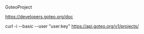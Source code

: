 GoteoProject

https://developers.goteo.org/doc

curl -i --basic --user "user:key" https://api.goteo.org/v1/projects/
